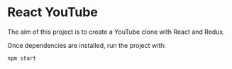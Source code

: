 # React YouTube

The aim of this project is to create a YouTube clone with React and Redux.

Once dependencies are installed, run the project with:

```
npm start
```
